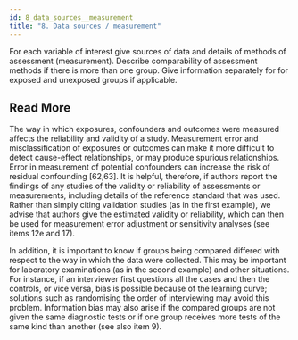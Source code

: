 ```yaml
---
id: 8_data_sources__measurement
title: "8. Data sources / measurement"
---
```

For each variable of interest give sources of data and details of methods of assessment (measurement). Describe comparability of assessment methods if there is more than one group. Give information separately for for exposed and unexposed groups if applicable.

## Read More

The way in which exposures, confounders and outcomes were measured affects the reliability and validity of a study. Measurement error and misclassification of exposures or outcomes can make it more difficult to detect cause-effect relationships, or may produce spurious relationships. Error in measurement of potential confounders can increase the risk of residual confounding [62,63]. It is helpful, therefore, if authors report the findings of any studies of the validity or reliability of assessments or measurements, including details of the reference standard that was used. Rather than simply citing validation studies (as in the first example), we advise that authors give the estimated validity or reliability, which can then be used for measurement error adjustment or sensitivity analyses (see items 12e and 17).

In addition, it is important to know if groups being compared differed with respect to the way in which the data were collected. This may be important for laboratory examinations (as in the second example) and other situations. For instance, if an interviewer first questions all the cases and then the controls, or vice versa, bias is possible because of the learning curve; solutions such as randomising the order of interviewing may avoid this problem. Information bias may also arise if the compared groups are not given the same diagnostic tests or if one group receives more tests of the same kind than another (see also item 9).